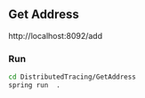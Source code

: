 Get Address
-----------

http://localhost:8092/add

### Run 

```bash
cd DistributedTracing/GetAddress
spring run  .
```

